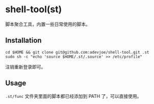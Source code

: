 # shell-tool(st)

脚本聚合工具，内置一些日常使用的脚本。

## Installation

```
cd $HOME && git clone git@github.com:adevjoe/shell-tool.git .st
sudo sh -c "echo 'source $HOME/.st/.source' >> /etc/profile"
```
注销重新登录即可。

## Usage

`.st/func` 文件夹里面的脚本都已经添加到 PATH 了，可以直接使用。
